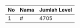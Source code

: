 | No | Nama            | Jumlah Level |
|----|-----------------|--------------|
| 1  | #    |    4705        |
